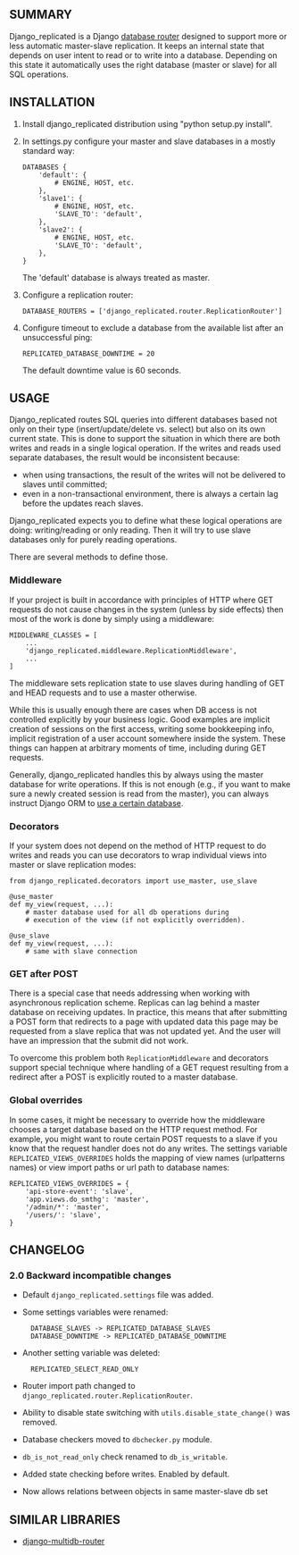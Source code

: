 ## SUMMARY

Django_replicated is a Django [database router][1] designed to support more or
less automatic master-slave replication. It keeps an internal state that
depends on user intent to read or to write into a database. Depending on this
state it automatically uses the right database (master or slave) for all
SQL operations.

[1]: http://docs.djangoproject.com/en/dev/topics/db/multi-db/#topics-db-multi-db-routing


## INSTALLATION

1.  Install django_replicated distribution using "python setup.py install".

1.  In settings.py configure your master and slave databases in a mostly standard way:

        DATABASES {
            'default': {
                # ENGINE, HOST, etc.
            },
            'slave1': {
                # ENGINE, HOST, etc.
                'SLAVE_TO': 'default',
            },
            'slave2': {
                # ENGINE, HOST, etc.
                'SLAVE_TO': 'default',
            },
        }

    The 'default' database is always treated as master.

1.  Configure a replication router:

        DATABASE_ROUTERS = ['django_replicated.router.ReplicationRouter']

1.  Configure timeout to exclude a database from the available list after an
    unsuccessful ping:

        REPLICATED_DATABASE_DOWNTIME = 20

    The default downtime value is 60 seconds.


## USAGE

Django_replicated routes SQL queries into different databases based not only on
their type (insert/update/delete vs. select) but also on its own current state.
This is done to support the situation in which there are both writes and reads
in a single logical operation. If the writes and reads used separate databases,
the result would be inconsistent because:

- when using transactions, the result of the writes will not be delivered to
  slaves until committed;
- even in a non-transactional environment, there is always a certain lag before
  the updates reach slaves.

Django_replicated expects you to define what these logical operations are
doing: writing/reading or only reading. Then it will try to use slave databases
only for purely reading operations.

There are several methods to define those.


### Middleware

If your project is built in accordance with principles of HTTP where GET requests
do not cause changes in the system (unless by side effects) then most of the
work is done by simply using a middleware:

    MIDDLEWARE_CLASSES = [
        ...
        'django_replicated.middleware.ReplicationMiddleware',
        ...
    ]

The middleware sets replication state to use slaves during handling of GET and
HEAD requests and to use a master otherwise.

While this is usually enough there are cases when DB access is not controlled
explicitly by your business logic. Good examples are implicit creation of
sessions on the first access, writing some bookkeeping info, implicit registration
of a user account somewhere inside the system. These things can happen at
arbitrary moments of time, including during GET requests.

Generally, django_replicated handles this by always using the master database
for write operations. If this is not enough (e.g., if you want to make sure a
newly created session is read from the master), you can always instruct
Django ORM to [use a certain database][2].

[2]: http://docs.djangoproject.com/en/dev/topics/db/multi-db/#manually-selecting-a-database


### Decorators

If your system does not depend on the method of HTTP request to do writes and
reads you can use decorators to wrap individual views into master or slave
replication modes:

    from django_replicated.decorators import use_master, use_slave

    @use_master
    def my_view(request, ...):
        # master database used for all db operations during
        # execution of the view (if not explicitly overridden).

    @use_slave
    def my_view(request, ...):
        # same with slave connection


### GET after POST

There is a special case that needs addressing when working with asynchronous
replication scheme. Replicas can lag behind a master database on receiving
updates. In practice, this means that after submitting a POST form that redirects
to a page with updated data this page may be requested from a slave replica
that was not updated yet. And the user will have an impression that the submit
did not work.

To overcome this problem both `ReplicationMiddleware` and decorators support
special technique where handling of a GET request resulting from a redirect
after a POST is explicitly routed to a master database.


### Global overrides

In some cases, it might be necessary to override how the middleware chooses
a target database based on the HTTP request method. For example, you might want to
route certain POST requests to a slave if you know that the request handler
does not do any writes. The settings variable `REPLICATED_VIEWS_OVERRIDES` holds
the mapping of view names (urlpatterns names) or view import paths or url path 
to database names:

    REPLICATED_VIEWS_OVERRIDES = {
        'api-store-event': 'slave',
        'app.views.do_smthg': 'master',
        '/admin/*': 'master',
        '/users/': 'slave',
    }


## CHANGELOG

### 2.0 Backward incompatible changes
* Default `django_replicated.settings` file was added.
* Some settings variables were renamed:

        DATABASE_SLAVES -> REPLICATED_DATABASE_SLAVES
        DATABASE_DOWNTIME -> REPLICATED_DATABASE_DOWNTIME
* Another setting variable was deleted:

        REPLICATED_SELECT_READ_ONLY
* Router import path changed to `django_replicated.router.ReplicationRouter`.
* Ability to disable state switching with `utils.disable_state_change()` was removed.
* Database checkers moved to `dbchecker.py` module.
* `db_is_not_read_only` check renamed to `db_is_writable`.
* Added state checking before writes. Enabled by default.
* Now allows relations between objects in same master-slave db set


## SIMILAR LIBRARIES

* [django-multidb-router](https://github.com/jbalogh/django-multidb-router)
